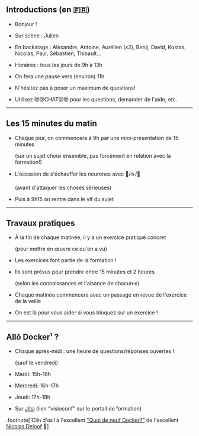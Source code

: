 ## Introductions (en 🇫🇷)

- Bonjour ! 

- Sur scène : Julien

- En backstage : Alexandre, Antoine, Aurélien (x2), Benji, David, Kostas, Nicolas, Paul, Sébastien, Thibault...

- Horaires : tous les jours de 9h à 13h

- On fera une pause vers (environ) 11h

- N'hésitez pas à poser un maximum de questions!

- Utilisez @@CHAT@@ pour les questions, demander de l'aide, etc.

[@alexbuisine]: https://twitter.com/alexbuisine
[EphemeraSearch]: https://ephemerasearch.com/
[@jpetazzo]: https://twitter.com/jpetazzo
[@jpetazzo@hachyderm.io]: https://hachyderm.io/@jpetazzo
[@s0ulshake]: https://twitter.com/s0ulshake
[Quantgene]: https://www.quantgene.com/

---

## Les 15 minutes du matin

- Chaque jour, on commencera à 9h par une mini-présentation de 15 minutes

  (sur un sujet choisi ensemble, pas forcément en relation avec la formation!)

- L'occasion de s'échauffer les neurones avec 🥐/☕️/🍊

  (avant d'attaquer les choses sérieuses)

- Puis à 9h15 on rentre dans le vif du sujet

---

## Travaux pratiques

- À la fin de chaque matinée, il y a un exercice pratique concret

  (pour mettre en œuvre ce qu'on a vu)

- Les exercices font partie de la formation !

- Ils sont prévus pour prendre entre 15 minutes et 2 heures

  (selon les connaissances et l'aisance de chacun·e)

- Chaque matinée commencera avec un passage en revue de l'exercice de la veille

- On est là pour vous aider si vous bloquez sur un exercice !

---

## Allô Docker¹ ?

- Chaque après-midi : une heure de questions/réponses ouvertes !

  (sauf le vendredi)

- Mardi: 15h-16h

- Mercredi: 16h-17h

- Jeudi: 17h-18h

- Sur [Jitsi][jitsi] (lien "visioconf" sur le portail de formation)

.footnote[¹Clin d'œil à l'excellent ["Quoi de neuf Docker?"][qdnd] de l'excellent [Nicolas Deloof][ndeloof] 🙂]

[qdnd]: https://www.youtube.com/channel/UCOAhkxpryr_BKybt9wIw-NQ
[ndeloof]: https://github.com/ndeloof
[jitsi]: https://training.enix.io/jitsi-magic/jitsi.container.training/AlloDockerMai2023
